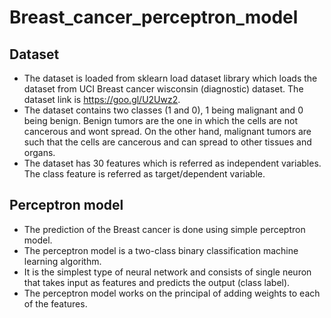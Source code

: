 # Breast_cancer_perceptron_model
## Dataset
* The dataset is loaded from sklearn load dataset library which loads the dataset from UCI Breast cancer wisconsin (diagnostic) dataset. The dataset link is https://goo.gl/U2Uwz2.
* The dataset contains two classes (1 and 0), 1 being malignant and 0 being benign. Benign tumors are the one in which the cells are not cancerous and wont spread. On the other hand, malignant tumors are such that the cells are cancerous and can spread to other tissues and organs.
* The dataset has 30 features which is referred as independent variables. The class feature is referred as target/dependent variable.

## Perceptron model

* The prediction of the Breast cancer is done using simple perceptron model. 
* The perceptron model is a two-class binary classification machine learning algorithm. 
* It is the simplest type of neural network and consists of single neuron that takes input as features and predicts the output (class label).
* The perceptron model works on the principal of adding weights to each of the features.

